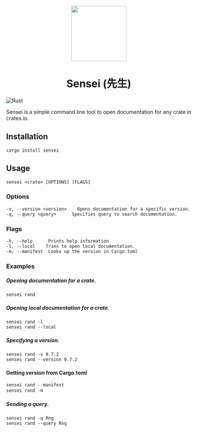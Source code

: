 <div align="center">
  <br>
  <img src="https://raw.githubusercontent.com/edfloreshz/sensei/main/docs/assets/logo.png" width="150" />

  <h1>Sensei (先生)</h1>
</div>

![Rust](https://github.com/edfloreshz/sensei/workflows/Rust/badge.svg?branch=main)

Sensei is a simple command line tool to open documentation for any crate in crates.io. 

## Installation
```
cargo install sensei
```

## Usage 

```
sensei <crate> [OPTIONS] [FLAGS]
```

### Options

```
-v, --version <version>    Opens documentation for a specific version. 
-q, --query <query>      Specifies query to search documentation. 
```

### Flags
```
-h, --help      Prints help information
-l, --local    Tries to open local documentation.
-m, --manifest  Looks up the version in Cargo.toml
``` 


### Examples
##### Opening documentation for a crate.
```
sensei rand
```
##### Opening local documentation for a crate.
```
sensei rand -l
sensei rand --local
```
##### Specifying a version.
```
sensei rand -v 0.7.2
sensei rand --version 0.7.2
```
#### Getting version from Cargo.toml
```rust 
sensei rand --manifest
sensei rand -m
```
##### Sending a query.
```
sensei rand -q Rng
sensei rand --query Rng
```

